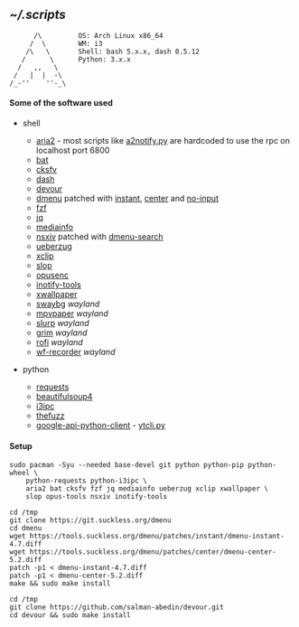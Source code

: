 ## *~/.scripts*
```
      /\         OS: Arch Linux x86_64
     /  \        WM: i3
    /\   \       Shell: bash 5.x.x, dash 0.5.12
   /      \      Python: 3.x.x
  /   ,,   \     
 /   |  |  -\    
/_-''    ''-_\   
```

#### Some of the software used
- shell 
  - [aria2](https://aria2.github.io/) - most scripts like [a2notify.py](python/a2notify.py) are hardcoded to use the rpc on localhost port 6800
  - [bat](https://github.com/sharkdp/bat)
  - [cksfv](http://zakalwe.fi/~shd/foss/cksfv)
  - [dash](http://gondor.apana.org.au/~herbert/dash/)
  - [devour](https://github.com/salman-abedin/devour)
  - [dmenu](https://tools.suckless.org/dmenu/) patched with [instant](https://tools.suckless.org/dmenu/patches/instant/), [center](https://tools.suckless.org/dmenu/patches/center/) and [no-input](https://tools.suckless.org/dmenu/patches/no-input/)
  - [fzf](https://github.com/junegunn/fzf)
  - [jq](https://github.com/stedolan/jq)
  - [mediainfo](https://mediaarea.net/)
  - [nsxiv](https://github.com/nsxiv/nsxiv) patched with [dmenu-search](https://codeberg.org/nsxiv/nsxiv-extra/src/branch/master/patches/dmenu-search)
  - [ueberzug](https://github.com/b1337xyz/ueberzug)
  - [xclip](https://github.com/astrand/xclip)
  - [slop](https://github.com/naelstrof/slop)
  - [opusenc](https://wiki.xiph.org/Opus-tools)
  - [inotify-tools](https://github.com/inotify-tools/inotify-tools)
  - [xwallpaper](https://github.com/stoeckmann/xwallpaper)
  - [swaybg](https://github.com/swaywm/swaybg) *wayland*
  - [mpvpaper](https://github.com/GhostNaN/mpvpaper) *wayland*
  - [slurp](https://github.com/emersion/slurp) *wayland*
  - [grim](https://git.sr.ht/~emersion/grim) *wayland*
  - [rofi](https://github.com/DaveDavenport/rofi) *wayland*
  - [wf-recorder](https://github.com/ammen99/wf-recorder) *wayland*

- python  
  - [requests](https://requests.readthedocs.io/en/latest/)
  - [beautifulsoup4](https://www.crummy.com/software/BeautifulSoup/)
  - [i3ipc](https://github.com/altdesktop/i3ipc-python)
  - [thefuzz](https://github.com/seatgeek/thefuzz)
  - [google-api-python-client](https://github.com/googleapis/google-api-python-client) - [ytcli.py](https://github.com/b1337xyz/scripts/blob/main/python/ytcli.py)


#### Setup
```
sudo pacman -Syu --needed base-devel git python python-pip python-wheel \
    python-requests python-i3ipc \
    aria2 bat cksfv fzf jq mediainfo ueberzug xclip xwallpaper \
    slop opus-tools nsxiv inotify-tools
```

```
cd /tmp
git clone https://git.suckless.org/dmenu
cd dmenu
wget https://tools.suckless.org/dmenu/patches/instant/dmenu-instant-4.7.diff
wget https://tools.suckless.org/dmenu/patches/center/dmenu-center-5.2.diff
patch -p1 < dmenu-instant-4.7.diff
patch -p1 < dmenu-center-5.2.diff
make && sudo make install
```

```
cd /tmp
git clone https://github.com/salman-abedin/devour.git
cd devour && sudo make install
```
